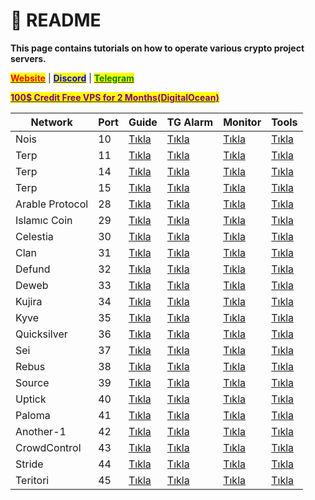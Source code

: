 # 🔅 README

**This page contains tutorials on how to operate various crypto project servers.**

[<mark style="color:red;">**Website**</mark>](https://nodeist.net/) | [<mark style="color:blue;">**Discord**</mark>](https://discord.gg/ypx7mJ6Zzb) | [<mark style="color:green;">**Telegram**</mark>](https://t.me/noodeist)

[<mark style="color:purple;">**100$ Credit Free VPS for 2 Months(DigitalOcean)**</mark>](https://www.digitalocean.com/?refcode=410c988c8b3e\&utm\_campaign=Referral\_Invite\&utm\_medium=Referral\_Program\&utm\_source=badge)

| Network      | Port | Guide                                              | TG Alarm                                     | Monitor | Tools |  
| ------------ | ---- | ----------------------------------------------------- | ---------------------------------------- | ------- | ----- |
| Nois     | 10   | [Tıkla](./Nois/Readme.md)                         |[Tıkla](./Nois/Telegram-Alarm/README.md)|[Tıkla](./Nois/Monitor/README.md)| [Tıkla](./Nois/Tools)   
| Terp     | 11   | [Tıkla](./Terp/Readme.md)                         |[Tıkla](./Terp/Telegram-Alarm/README.md)|[Tıkla](./Terp/Monitor/README.md)| [Tıkla](./Terp/Tools)   
| Terp     | 14   | [Tıkla](./Andromeda/Readme.md)                         |[Tıkla](./Andromeda/Telegram-Alarm/README.md)|[Tıkla](./Andromeda/Monitor/README.md)| [Tıkla](./Andromeda/Tools) 
| Terp     | 15   | [Tıkla](./Realio/Readme.md)                         |[Tıkla](./Realio/Telegram-Alarm/README.md)|[Tıkla](./Realio/Monitor/README.md)| [Tıkla](./Realio/Tools)   
| Arable Protocol     | 28   | [Tıkla](./Arable/Readme.md)                         |[Tıkla](./Arable/Telegram-Alarm/README.md)|[Tıkla](./Arable/Monitor/README.md)| [Tıkla](./Arable/Tools)     
| Islamıc Coin     | 29   | [Tıkla](./Haqq/Readme.md)                         |[Tıkla](./Haqq/Telegram-Alarm/README.md)|[Tıkla](./Haqq/Monitor/README.md)| [Tıkla](./Haqq/Tools)     
| Celestia     | 30   | [Tıkla](./Celestia/Readme.md)                         |[Tıkla](./Celestia/Telegram-Alarm/README.md)|[Tıkla](./Celestia/Monitor/README.md)| [Tıkla](./Celestia/Tools)          
| Clan         | 31   | [Tıkla](./Clan/Readme.md)                             |[Tıkla](./Clan/Telegram-Alarm/README.md)| [Tıkla](./Clan/Monitor/README.md) | [Tıkla](./Clan/Tools) 
| Defund       | 32   | [Tıkla](./Defund/Readme.md)                           |[Tıkla](./Defund/Telegram-Alarm/README.md)| [Tıkla](./Defund/Monitor/README.md) |[Tıkla](./Defund/Tools) 
| Deweb        | 33   | [Tıkla](./Deweb/Readme.md)                            |[Tıkla](./Deweb/Telegram-Alarm/README.md)| [Tıkla](./Deweb/Monitor/README.md) |[Tıkla](./Deweb/Tools) 
| Kujira       | 34   | [Tıkla](./Z-Bitenler/Kujira/Readme.md)                |[Tıkla](./Z-Bitenler/Kujira/Telegram-Alarm/README.md)| [Tıkla](./Z-Bitenler/Kujira/Monitor/README.md) |[Tıkla](./Z-Bitenler/Kujira/Tools) 
| Kyve         | 35   | [Tıkla](./Z-Bitenler/Kyve/Readme.md)                  |[Tıkla](./Z-Bitenler/Kyve/Telegram-Alarm/README.md)| [Tıkla](./Z-Bitenler/Kyve/Monitor/README.md) |[Tıkla](./Z-Bitenler/Kyve/Tools) 
| Quicksilver  | 36   | [Tıkla](./Z-Bitenler/Quicksilver/Readme.md)           |[Tıkla](./Z-Bitenler/Quicksilver/Telegram-Alarm/README.md)| [Tıkla](./Z-Bitenler/Quicksilver/Monitor/README.md) |[Tıkla](./Z-Bitenler/Quicksilver/Tools) 
| Sei          | 37   | [Tıkla](./Sei/Readme.md)                              |[Tıkla](./Sei/Telegram-Alarm/README.md)| [Tıkla](./Sei/Monitor/README.md)   | [Tıkla](./Sei/Tools) 
| Rebus        | 38   | [Tıkla](./Rebus/Readme.md)                            |[Tıkla](./Rebus/Telegram-Alarm/README.md)| [Tıkla](./Rebus/Monitor/README.md) |[Tıkla](./Rebus/Tools) 
| Source       | 39   | [Tıkla](./Source/Readme.md)                           |[Tıkla](./Source/Telegram-Alarm/README.md)| [Tıkla](./Source/Monitor/README.md) |[Tıkla](./Source/Tools) 
| Uptick       | 40   | [Tıkla](./Z-Bitenler/Uptick/Readme.md)                |[Tıkla](./Z-Bitenler/Uptick/Telegram-Alarm/README.md)| [Tıkla](./Z-Bitenler/Uptick/Monitor/README.md) |[Tıkla](./Z-Bitenler/Uptick/Tools) 
| Paloma       | 41   | [Tıkla](./Paloma/Readme.md)                           |[Tıkla](./Paloma/Telegram-Alarm/README.md)| [Tıkla](./Paloma/Monitor/README.md) |[Tıkla](./Paloma/Tools) 
| Another-1    | 42   | [Tıkla](./Z-Bitenler/Anone/Readme.md)                 |[Tıkla](./Z-Bitenler/Anone/Telegram-Alarm/README.md)| [Tıkla](./Z-Bitenler/Anone/Monitor/README.md) |[Tıkla](./Z-Bitenler/Anone/Tools) 
| CrowdControl | 43   | [Tıkla](./CrowdControl/Readme.md)                     |[Tıkla](./CrowdControl/Telegram-Alarm/README.md)| [Tıkla](./CrowdControl/Monitor/README.md) |[Tıkla](./CrowdControl/Tools) 
| Stride       | 44   | [Tıkla](./Stride/Readme.md)                           |[Tıkla](./Stride/Telegram-Alarm/README.md)|  [Tıkla](./Stride/Monitor/README.md) |[Tıkla](./Stride/Tools) 
| Teritori     | 45   | [Tıkla](./Teritori/Readme.md)                         |[Tıkla](./Teritori/Telegram-Alarm/README.md)| [Tıkla](./Teritori/Monitor/README.md) |[Tıkla](./Teritori/Tools) 



